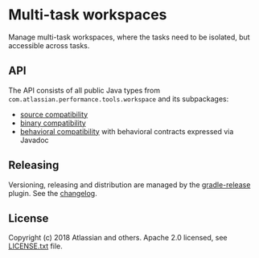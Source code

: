 # Multi-task workspaces
Manage multi-task workspaces, where the tasks need to be isolated, but accessible across tasks.

## API
The API consists of all public Java types from `com.atlassian.performance.tools.workspace` and its subpackages:

  * [source compatibility]
  * [binary compatibility]
  * [behavioral compatibility] with behavioral contracts expressed via Javadoc

[source compatibility]: http://cr.openjdk.java.net/~darcy/OpenJdkDevGuide/OpenJdkDevelopersGuide.v0.777.html#source_compatibility
[binary compatibility]: http://cr.openjdk.java.net/~darcy/OpenJdkDevGuide/OpenJdkDevelopersGuide.v0.777.html#binary_compatibility
[behavioral compatibility]: http://cr.openjdk.java.net/~darcy/OpenJdkDevGuide/OpenJdkDevelopersGuide.v0.777.html#behavioral_compatibility

## Releasing
Versioning, releasing and distribution are managed by the [gradle-release] plugin.
See the [changelog](CHANGELOG.md).

[gradle-release]: https://bitbucket.org/atlassian/gradle-release/src/release-0.0.2/README.md

## License
Copyright (c) 2018 Atlassian and others.
Apache 2.0 licensed, see [LICENSE.txt](LICENSE.txt) file.
